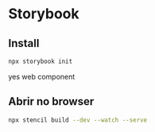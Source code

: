 # Storybook

## Install

```bash
npx storybook init
```

yes
web component

## Abrir no browser

```bash
npx stencil build --dev --watch --serve
```
